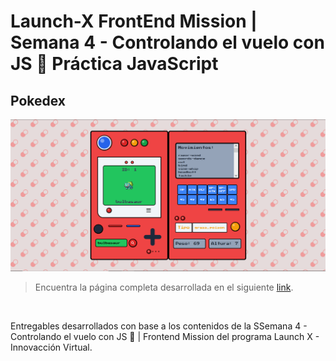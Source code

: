 # Launch-X FrontEnd Mission | Semana 4 - Controlando el vuelo con JS 🚀 Práctica JavaScript

## Pokedex

![Pokedex Img](./Semana4-LaunchX-Pokedex.png)

> Encuentra la página completa desarrollada en el siguiente [link](https://pokede-x.vercel.app/).
<br/>

Entregables desarrollados con base a los contenidos de la SSemana 4 - Controlando el vuelo con JS 🚀 | Frontend Mission del programa Launch X - Innovacción Virtual.
